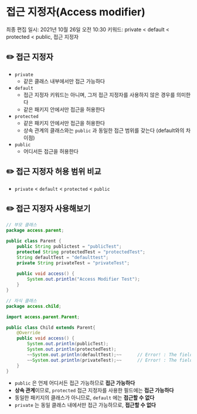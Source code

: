 # 접근 지정자(Access modifier)

최종 편집 일시: 2021년 10월 26일 오전 10:30
키워드: private < default < protected < public, 접근 지정자

## ✏️  접근 지정자

- `private`
    - 같은 클래스 내부에서만 접근 가능하다
- `default`
    - 접근 지정자 키워드는 아니며,  그저 접근 지정자를 사용하지 않은 경우를 의미한다
    - 같은 패키지 안에서만 접근을 허용한다
- `protected`
    - 같은 패키지 안에서만 접근을 허용한다
    - 상속 관계의 클래스와는 `public` 과 동일한 접근 범위를 갖는다 (default와의 차이점)
- `public`
    - 어디서든 접근을 허용한다
    

## ✏️  접근 지정자 허용 범위 비교

- `private` < `default` < `protected` < `public`

## ✏️  접근 지정자 사용해보기

```java
// 부모 클래스
package access.parent;

public class Parent {
	public String publictest = "publicTest";
	protected String protectedTest = "protectedTest";
	String defaultTest = "defaulttest";
	private String privateTest = "privateTest";
	
	public void access() {
		System.out.println("Access Modifier Test");
	}
}
```

```java
// 자식 클래스
package access.child;

import access.parent.Parent;

public class Child extends Parent{
	@Override
	public void access() {
		System.out.println(publicTest);
		System.out.println(protectedTest);
		~~System.out.println(defaultTest);~~      // Error! : The field OOOO is not visible
		~~System.out.println(privateTest);~~      // Error! : The field OOOO is not visible
	}
}
```

- `public` 은 언제 어디서든 접근 가능하므로 **접근 가능하다**
- **상속 관계**이므로, `protected` 접근 지정자를 사용한 필드에는 **접근 가능하다**
- 동일한 패키지의 클래스가 아니므로, `default` 에는 **접근할 수 없다**
- `private` 는 동일 클래스 내에서만 접근 가능하므로, **접근할 수 없다**